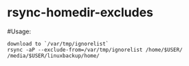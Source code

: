 # rsync-homedir-excludes

#Usage:

    download to `/var/tmp/ignorelist`
    rsync -aP --exclude-from=/var/tmp/ignorelist /home/$USER/ /media/$USER/linuxbackup/home/
